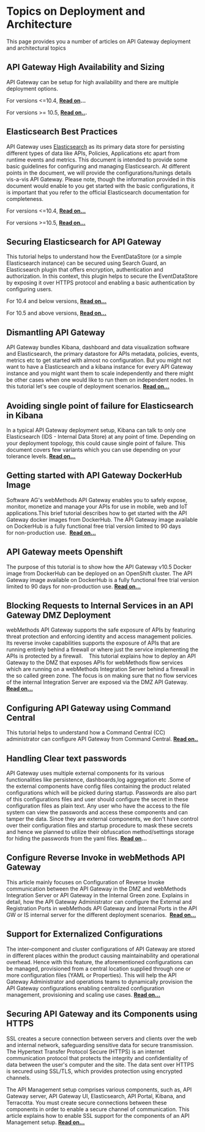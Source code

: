 Topics on Deployment and Architecture
==========================================================

This page provides you a number of articles on API Gateway deployment and architectural topics

API Gateway High Availability and Sizing
----------------------------------------

API Gateway can be setup for high availability and there are multiple deployment options. 

For versions <=10.4, **[Read on](http://techcommunity.softwareag.com/pwiki/-/wiki/Main/API+Gateway+High+Availability+and+Sizing)...**

For versions >= 10.5, **[Read on..](http://techcommunity.softwareag.com/pwiki/-/wiki/Main/API%20Gateway%20High%20Availability%20and%20Sizing%20for%2010.5).**

Elasticsearch Best Practices
----------------------------

API Gateway uses [Elasticsearch](https://www.elastic.co/products/elasticsearch) as its primary data store for persisting different types of data like APIs, Policies, Applications etc apart from runtime events and metrics. This document is intended to provide some basic guidelines for configuring and managing Elasticsearch. At different points in the document, we will provide the configurations/tunings details vis-a-vis API Gateway. Please note, though the information provided in this document would enable to you get started with the basic configurations, it is important that you refer to the official Elasticsearch documentation for completeness.

For versions <=10.4, **[Read on...](http://techcommunity.softwareag.com/pwiki/-/wiki/Main/Elasticsearch%20best%20practices)** 

For versions >=10.5, **[Read on...](Elasticsearch%20Best%20Practices%20(v7.2.0)/)**

Securing Elasticsearch for API Gateway
--------------------------------------

This tutorial helps to understand how the EventDataStore (or a simple Elasticsearch instance) can be secured using Search Guard, an Elasticsearch plugin that offers encryption, authentication and authorization. In this context, this plugin helps to secure the EventDataStore by exposing it over HTTPS protocol and enabling a basic authentication by configuring users. 

For 10.4 and below versions, **[Read on...](http://techcommunity.softwareag.com/pwiki/-/wiki/Main/Securing%20Elasticsearch%20for%20API%20Gateway%2010.2)**

For 10.5 and above versions, **[Read on...](http://techcommunity.softwareag.com/pwiki/-/wiki/Main/Securing%20Elasticsearch%20for%20API%20Gateway%2010.5)**

Dismantling API Gateway
-----------------------

API Gateway bundles Kibana, dashboard and data visualization software and Elasticsearch, the primary datastore for APIs metadata, policies, events, metrics etc to get started with almost no configuration. But you might not want to have a Elasticsearch and a kibana instance for every API Gateway instance and you might want them to scale independently and there might be other cases when one would like to run them on independent nodes. In this tutorial let's see couple of deployment scenarios. **[Read on...](http://techcommunity.softwareag.com/pwiki/-/wiki/Main/Dismantling%20API%20Gateway)**

Avoiding single point of failure for Elasticsearch in Kibana
------------------------------------------------------------

In a typical API Gateway deployment setup, Kibana can talk to only one Elasticsearch (IDS - Internal Data Store) at any point of time. Depending on your deployment topology, this could cause single point of failure. This document covers few variants which you can use depending on your tolerance levels. **[Read on...](http://techcommunity.softwareag.com/pwiki/-/wiki/Main/Avoiding%20single%20point%20of%20failure%20for%20Elasticsearch%20in%20Kibana)**

Getting started with API Gateway DockerHub Image
------------------------------------------------

Software AG's webMethods API Gateway enables you to safely expose, monitor, monetize and manage your APIs for use in mobile, web and IoT applications.This brief tutorial describes how to get started with the API Gateway docker images from DockerHub. The API Gateway image available on DockerHub is a fully functional free trial version limited to 90 days for non-production use.  **[Read on...](http://techcommunity.softwareag.com/pwiki/-/wiki/Main/Getting%20Started%20with%20API%20Gateway%20DockerHub%20Image)**

API Gateway meets Openshift
---------------------------

The purpose of this tutorial is to show how the API Gateway v10.5 Docker image from DockerHub can be deployed on an OpenShift cluster. The API Gateway image available on DockerHub is a fully functional free trial version limited to 90 days for non-production use. **[Read on...](http://techcommunity.softwareag.com/pwiki/-/wiki/Main/API%20Gateway%20meets%20OpenShift)** 

Blocking Requests to Internal Services in an API Gateway DMZ Deployment
-----------------------------------------------------------------------

webMethods API Gateway supports the safe exposure of APIs by featuring threat protection and enforcing identity and access management policies. Its reverse invoke capabilities supports the exposure of APIs that are running entirely behind a firewall or where just the service implementing the APIs is protected by a firewall.    This tutorial explains how to deploy an API Gateway to the DMZ that exposes APIs for webMethods flow services which are running on a webMethods Integration Server behind a firewall in the so called green zone. The focus is on making sure that no flow services of the internal Integration Server are exposed via the DMZ API Gateway. **[Read on...](http://techcommunity.softwareag.com/pwiki/-/wiki/Main/Blocking%20Requests%20to%20Internal%20Services%20in%20an%20API%20Gateway%20DMZ%20Deployment)**

Configuring API Gateway using Command Central
---------------------------------------------

This tutorial helps to understand how a Command Central (CC) administrator can configure API Gateway from Command Central. **[Read on..](http://techcommunity.softwareag.com/pwiki/-/wiki/Main/Configuring%20API%20Gateway%20using%20Command%20Central)**

Handling Clear text passwords
-----------------------------

API Gateway uses multiple external components for its various functionalities like persistence, dashboards,log aggregation etc .Some of the external components have config files containing the product related configurations which will be picked during startup. Passwords are also part of this configurations files and user should configure the secret in these configuration files as plain text. Any user who have the access to the file system can view the passwords and access these components and can tamper the data. Since they are external components, we don't have control over their configuration files and startup procedure to mask these secrets and hence we planned to utilize their obfuscation method/settings storage for hiding the passwords from the yaml files. **[Read on](https://github.com/SoftwareAG/webmethods-api-gateway/tree/master/docs/articles/architecture/handling-clear-text-passwords)...**

Configure Reverse Invoke in webMethods API Gateway
--------------------------------------------------

This article mainly focuses on Configuration of Reverse Invoke communication between the API Gateway in the DMZ and webMethods Integration Server or API Gateway in the Internal Green zone. Explains in detail, how the API Gateway Administrator can configure the External and Registration Ports in webMethods API Gateway and Internal Ports in the API GW or IS internal server for the different deployment scenarios.  [**Read on...**](http://techcommunity.softwareag.com/pwiki/-/wiki/Main/Configure%20Reverse%20Invoke%20in%20webMethods%20API%20Gateway)

Support for Externalized Configurations
---------------------------------------

The inter-component and cluster configurations of API Gateway are stored in different places within the product causing maintainability and operational overhead. Hence with this feature, the aforementioned configurations can be managed, provisioned from a central location supplied through one or more configuration files (YAML or Properties). This will help the API Gateway Administrator and operations teams to dynamically provision the API Gateway configurations enabling centralized configuration management, provisioning and scaling use cases. **[Read on...](http://techcommunity.softwareag.com/pwiki/-/wiki/Main/Starting%20API%20Gateway%20using%20externalized%20configurations)**

Securing API Gateway and its Components using HTTPS
---------------------------------------------------

SSL creates a secure connection between servers and clients over the web and internal network, safeguarding sensitive data for secure transmission. The Hypertext Transfer Protocol Secure (HTTPS) is an internet communication protocol that protects the integrity and confidentiality of data between the user's computer and the site. The data sent over HTTPS is secured using SSL/TLS, which provides protection using encrypted channels.

The API Management setup comprises various components, such as, API Gateway server, API Gateway UI, Elasticsearch, API Portal, Kibana, and Terracotta. You must create secure connections between these components in order to enable a secure channel of communication. This article explains how to enable SSL support for the components of an API Management setup. **[Read on...](http://techcommunity.softwareag.com/pwiki/-/wiki/Main/Full%20HTTPS%20Configuration%3A%20Securing%20API%20Gateway%20and%20its%20Components%20using%20HTTPS)**
